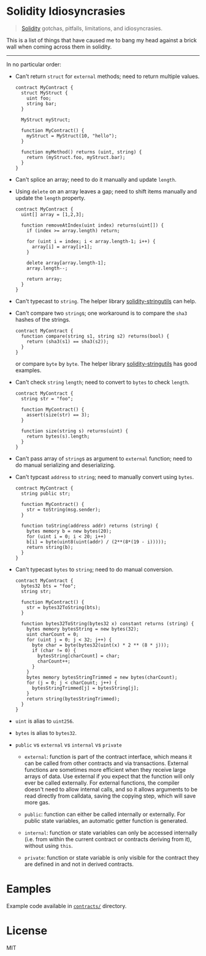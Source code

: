 # Solidity Idiosyncrasies

> [Solidity](https://github.com/ethereum/solidity) gotchas, pitfalls, limitations, and idiosyncrasies.

This is a list of things that have caused me to bang my head against a brick wall when coming across them in solidity.

---

In no particular order:

- Can't return `struct` for `external` methods; need to return multiple values.

  ```solidity
  contract MyContract {
    struct MyStruct {
      uint foo;
      string bar;
    }

    MyStruct myStruct;

    function MyContract() {
      myStruct = MyStruct(10, "hello");
    }

    function myMethod() returns (uint, string) {
      return (myStruct.foo, myStruct.bar);
    }
  }
  ```

- Can't splice an array; need to do it manually and update `length`.

- Using `delete` on an array leaves a gap; need to shift items manually and update the `length` property.

  ```solidity
  contract MyContract {
    uint[] array = [1,2,3];

    function removeAtIndex(uint index) returns(uint[]) {
      if (index >= array.length) return;

      for (uint i = index; i < array.length-1; i++) {
        array[i] = array[i+1];
      }

      delete array[array.length-1];
      array.length--;

      return array;
    }
  }
  ```

- Can't typecast to `string`. The helper library [solidity-stringutils](https://github.com/Arachnid/solidity-stringutils) can help.

- Can't compare two `string`s; one workaround is to compare the `sha3` hashes of the strings.

  ```solidity
  contract MyContract {
    function compare(string s1, string s2) returns(bool) {
      return (sha3(s1) == sha3(s2));
    }
  }
  ```

  or compare `byte` by `byte`. The helper library [solidity-stringutils](https://github.com/Arachnid/solidity-stringutils) has good examples.

- Can't check `string` `length`; need to convert to `bytes` to check `length`.

  ```solidity
  contract MyContract {
    string str = "foo";

    function MyContract() {
      assert(size(str) == 3);
    }

    function size(string s) returns(uint) {
      return bytes(s).length;
    }
  }
  ```

- Can't pass array of `string`s as argument to `external` function; need to do manual serializing and deserializing.

- Can't typcast `address` to `string`; need to manually convert using `bytes`.

  ```solidity
  contract MyContract {
    string public str;

    function MyContract() {
      str = toString(msg.sender);
    }

    function toString(address addr) returns (string) {
      bytes memory b = new bytes(20);
      for (uint i = 0; i < 20; i++)
      b[i] = byte(uint8(uint(addr) / (2**(8*(19 - i)))));
      return string(b);
    }
  }
  ```

- Can't typecast `bytes` to `string`; need to do manual conversion.

    ```
    contract MyContract {
      bytes32 bts = "foo";
      string str;

      function MyContract() {
        str = bytes32ToString(bts);
      }

      function bytes32ToString(bytes32 x) constant returns (string) {
        bytes memory bytesString = new bytes(32);
        uint charCount = 0;
        for (uint j = 0; j < 32; j++) {
          byte char = byte(bytes32(uint(x) * 2 ** (8 * j)));
          if (char != 0) {
            bytesString[charCount] = char;
            charCount++;
          }
        }
        bytes memory bytesStringTrimmed = new bytes(charCount);
        for (j = 0; j < charCount; j++) {
          bytesStringTrimmed[j] = bytesString[j];
        }
        return string(bytesStringTrimmed);
      }
    }
    ```

- `uint` is alias to `uint256`.

- `bytes` is alias to `bytes32`.

- `public` vs `external` vs `internal` vs `private`

   - `external`: function is part of the contract interface, which means it can be called from other contracts and via transactions. External functions are sometimes more efficient when they receive large arrays of data. Use external if you expect that the function will only ever be called externally. For external functions, the compiler doesn't need to allow internal calls, and so it allows arguments to be read directly from calldata, saving the copying step, which will save more gas.

    - `public`: function can either be called internally or externally. For public state variables, an automatic getter function is generated.

    - `internal`: function or state variables can only be accessed internally (i.e. from within the current contract or contracts deriving from it), without using `this`.

    - `private`: function or state variable is only visible for the contract they are defined in and not in derived contracts.

# Eamples

Example code available in [`contracts/`](./contracts/) directory.

# License

MIT

